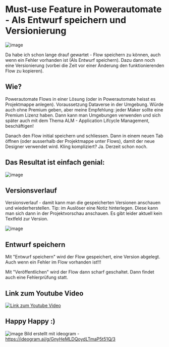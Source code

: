 # Must-use Feature in Powerautomate - Als Entwurf speichern und Versionierung

![image](https://github.com/schuerstedt/powerautomate-draft-versionierung/assets/2076412/a9aed46b-2af7-4377-9352-296cdb48a1b8)

Da habe ich schon lange drauf gewartet - Flow speichern zu können, auch wenn ein Fehler vorhanden ist (Als Entwurf speichern). Dazu dann noch eine Versionierung (vorbei die Zeit vor einer Änderung den funktionierenden Flow zu kopieren). 

## Wie?

Powerautomate Flows in einer Lösung (oder in Powerautomate heisst es Projektmappe anlegen). Voraussetzung Dataverse in der Umgebung. Würde auch ohne Premium geben, aber meine Empfehlung: jeder Maker sollte eine Premium Lizenz haben. Dann kann man Umgebungen verwenden und sich später auch mit dem Thema ALM - Application Lifcycle Management, beschäftigen!

Danach den Flow initial speichern und schliessen. Dann in einem neuen Tab öffnen (oder ausserhalb der Projektmappe unter Flows), damit der neue Designer verwendet wird. Kling kompliziert? Ja. Derzeit schon noch. 

## Das Resultat ist einfach genial:

![image](https://github.com/schuerstedt/powerautomate-draft-versionierung/assets/2076412/8b21422c-10f8-44cd-8b27-da690e5c0653)

## Versionsverlauf
Versionsverlauf - damit kann man die gespeicherten Versionen anschauen und wiederherstellen. Tip: im Auslöser eine Notiz hinterlegen. Diese kann man sich dann in der Projektvorschau anschauen. Es gibt leider aktuell kein Textfeld zur Version. 

![image](https://github.com/schuerstedt/powerautomate-draft-versionierung/assets/2076412/cc85a692-d771-4065-87da-f88818992a2e)

## Entwurf speichern
Mit "Entwurf speichern" wird der Flow gespeichert, eine Version abgelegt. Auch wenn ein Fehler im Flow vorhanden ist!!!

Mit "Veröffentlichen" wird der Flow dann scharf geschaltet. Dann findet auch eine Fehlerprüfung statt. 

## Link zum Youtube Video

[![Link zum Youtube Video](https://github.com/schuerstedt/powerautomate-draft-versionierung/assets/2076412/a204eefa-f0a4-4d7a-8317-a76dab0d3228)](https://youtu.be/-M0T7nd9RdE)

## Happy Happy :)

![image](https://github.com/schuerstedt/powerautomate-draft-versionierung/assets/2076412/14fcef04-9eba-4364-ac0c-0742ffb5b6b8)
Bild erstellt mit ideogram - https://ideogram.ai/g/GnyHeMLDQoydLTmaP5t51Q/3
